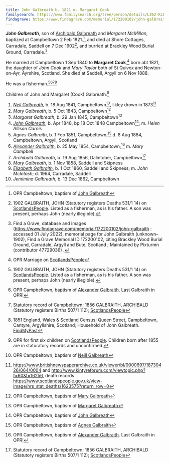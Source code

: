```yaml
---
title: John Galbreath b. 1821 m. Margaret Cook
familysearch: https://www.familysearch.org/tree/person/details/LZ62-KLL
findagrave: https://www.findagrave.com/memorial/172200102/john-galbraith
---
```

***John Galbreath***, son of  [Archibald Galbreath](galbreath-archibald-1798.md) and *Margaret McMillan*, baptized at Campbeltown 2 Feb 1821.[^birth], and died at Shore Cottages, Carradale, Saddell on 7 Dec 1902[^death], and burried at Brackley Wood Burial Ground,
Carradale.[^burial]

He married at Campbeltown 1 Sep 1840 to **Margaret Cook**,[^marriage] born abt 1821, the daughter of *John Cook* and *Mary Taylor* both of St Quivox and Newton-on-Ayr, Ayrshire, Scotland.  She died at Saddell, Argyll on 6 Nov 1888.

He was a fisherman.[^death][^alexander-birth][^archibald-birth][^census1851]

Children of John and Margaret (Cook) Galbreath:[^oprchildren]

1. *[Neil Galbreath](galbraith-neil-1841.md)*, b. 18 Aug 1841, Campbeltown[^neill-birth], likley drown in 1873[^neil-death]
2. *Mary Galbreath*, b. 5 Oct 1843, Campbeltown[^mary-birth]
3. *Margaret Galbreath*, b. 29 Jan 1845, Campbeltown[^margaret-birth]
4. *[John Galbreath](galbraith-john-1848-carnis.md)*, b. Apr 1848, bp 18 Oct 1848 Campbeltown[^john-birth]; m. *Helen Allison Carnis*
5. *Agnes Galbraith*, b. 1 Feb 1851, Campbeltown;[^agnes-birth] d. 8 Aug 1884, Campbeltown, Argyll, Scotland
6. *[Alexander Galbraith](galbraith-alexander-1854.md)*, b. 25 May 1854, Campbeltown;[^alexander-birth] m. *Mary Campbell*
7. *Archibald Galbreath*, b. 19 Aug 1856, Dalintober, Campbeltown[^archibald-birth]
7. *Mary Galbreath*, b. 1 Nov 1858, Saddell and Skipness
8. *[Elizabeth Galbraith](galbraith-elizabeth-1860-mcintosh.md)*, b. 1 Oct 1860, Saddell and Skipness; m. *John McIntosh*; d. 1964, Carradale, Saddell
9. *Jemimina Galbreath*, b. 13 Dec 1862, Campbeltown

[^birth]: OPR Campbeltown, baptism of [John Galbreath](/sources/opr-campbeltown-births.md#1821-02-02-john-galbreath)

[^death]: 1902 GALBRAITH, JOHN (Statutory registers Deaths 531/1 14) on [ScotlandsPeople](https://www.scotlandspeople.gov.uk/view-image/nrs_stat_deaths/5474329).  Listed as a fisherman, as is his father.  A son was present, perhaps John (nearly illegible).

[^burial]: Find a Grave, database and images (https://www.findagrave.com/memorial/172200102/john-galbraith : accessed 01 July 2022), memorial page for John Galbraith (unknown–1902), Find a Grave Memorial ID 172200102, citing Brackley Wood Burial Ground, Carradale, Argyll and Bute, Scotland ; Maintained by Pixturmn (contributor 47729036) .

[^marriage]: OPR Marriage on [ScotlandsPeople](https://www.scotlandspeople.gov.uk/record-results?search_type=people&event=M&record_type%5B0%5D=opr_marriages&church_type=Old%20Parish%20Registers&dl_cat=church&dl_rec=church-banns-marriages&surname=galbreath&surname_so=exact&forename_so=starts&sex=M&spouse_name=cook&spouse_name_so=exact&from_year=1840&to_year=1840&county=ARGYLL&record=Church%20of%20Scotland%20%28old%20parish%20registers%29%20Roman%20Catholic%20Church%20Other%20churches)

[^oprchildren]: OPR for first six children on [ScotlandsPeople](https://www.scotlandspeople.gov.uk/record-results?search_type=people&event=%28B%20OR%20C%20OR%20S%29&record_type%5B0%5D=opr_births&church_type=Old%20Parish%20Registers&dl_cat=church&dl_rec=church-births-baptisms&surname=galbr&surname_so=starts&forename_so=starts&from_year=1840&to_year=1863&parent_names=galbr&parent_names_so=starts&parent_name_two=cook&parent_name_two_so=exact&county=ARGYLL&record=Church%20of%20Scotland%20%28old%20parish%20registers%29%20Roman%20Catholic%20Church%20Other%20churches&sort=asc&order=Date&field=year). Children born after 1855 are in staturatory records and unconfirmed.

[^neill-birth]: OPR Campbeltown, baptism of [Neill Galbreath](/sources/opr-campbeltown-births.md#1841-12-30-neill-galbreath)

[^neil-death]: https://www.britishnewspaperarchive.co.uk/viewer/bl/0000697/18730426/064/0004 and http://www.kintyreforum.com/viewtopic.php?f=60&t=16256, death records https://www.scotlandspeople.gov.uk/view-image/nrs_stat_deaths/1623575?return_row=0

[^mary-birth]: OPR Campbeltown, baptism of [Mary Galbreath](/sources/opr-campbeltown-births.md#1843-11-05-mary-galbreath)

[^margaret-birth]: OPR Campbeltown, baptism of [Margaret Galbreath](/sources/opr-campbeltown-births.md#1845-06-29-margaret-galbreath)

[^john-birth]: OPR Campbeltown, baptism of [John Galbreath](/sources/opr-campbeltown-births.md#1848-10-18-john-galbreath)

[^agnes-birth]: OPR Campbeltown, baptism of [Agnes Galbraith](/sources/opr-campbeltown-births.md#1851-08-17-agnes-galbraith)

[^alexander-birth]: OPR Campbeltown, baptism of [Alexander Galbraith](/sources/opr-campbeltown-births.md#1854-05-25-alexander-galbraith).  Last Galbraith in OPR!

[^archibald-birth]: Statutory record of Campbeltown; 1856 GALBRAITH, ARCHIBALD (Statutory registers Births 507/1 112); [ScotlandsPeople](https://www.scotlandspeople.gov.uk/view-image/nrs_stat_births/38771094)

[^census1851]: 1851 England, Wales & Scotland Census; Queen Street, Campbeltown, Cantyre, Argyllshire, Scotland; Household of John Galbreath. [FindMyPast](https://www.findmypast.com/transcript?id=GBC/1851/0019254769&expand=true)
